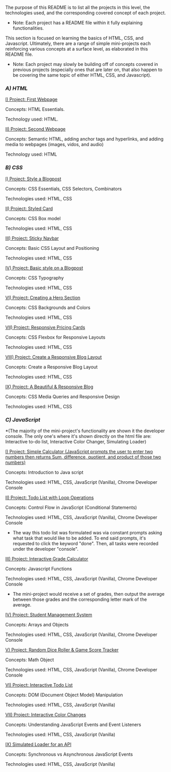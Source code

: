 The purpose of this README is to list all the projects in this level, the technologies used, and the corresponding covered concept of each project.  


* Note: Each project has a README file within it fully explaining functionalities.  


This section is focused on learning the basics of HTML, CSS, and Javascript. Ultimately, there are a range of simple mini-projects each reinforcing various concepts at a surface level, as elaborated in this README file.  


* Note: Each project may slowly be building off of concepts covered in previous projects (especially ones that are later on, that also happen to be covering the same topic of either HTML, CSS, and Javascript). 


### ***__A) HTML__***

  
<ins>I) Project: First Webpage</ins>

Concepts: HTML Essentials. 

Technology used: HTML. 


<u>II) Project: Second Webpage</u>

Concepts: Semantic HTML, adding anchor tags and hyperlinks, and adding media to webpages (images, vidos, and audio)

Technology used: HTML


### ***__B) CSS__***

  
<u>I) Project: Style a Blogpost</u>

Concepts: CSS Essentials, CSS Selectors, Combinators

Technologies used: HTML, CSS


<u>II) Project: Styled Card</u>

Concepts: CSS Box model

Technologies used: HTML, CSS


<u>III) Project: Sticky Navbar</u>

Concepts: Basic CSS Layout and Positioning

Technologies used: HTML, CSS


<u>IV) Project: Basic style on a Blogpost</u>

Concepts: CSS Typography

Technologies used: HTML, CSS


<u>VI) Project: Creating a Hero Section</u>

Concepts: CSS Backgrounds and Colors

Technologies used: HTML, CSS


<u>VII) Project: Responsive Pricing Cards</u>

Concepts: CSS Flexbox for Responsive Layouts

Technologies used: HTML, CSS


<u>VIII) Project: Create a Responsive Blog Layout</u>

Concepts: Create a Responsive Blog Layout

Technologies used: HTML, CSS


<u>IX) Project: A Beautiful & Responsive Blog</u>

Concepts: CSS Media Queries and Responsive Design

Technologies used: HTML, CSS


### ***__C) JavaScript__***


*(The majority of the mini-project's functionality are shown it the developer console. The only one's where it's shown directly on the html file are: Interactive to-do list, Interactive Color Changer, Simulating Loader)


<u>I) Project: Simple Calculator (JavaScript prompts the user to enter two numbers then returns Sum, difference, quotient, and product of those two numbers)</u>

Concepts: Introduction to Java script

Technologies used: HTML, CSS, JavaScript (Vanilla), Chrome Developer Console


<u>II) Project: Todo List with Loop Operations</u>

Concepts: Control Flow in JavaScript (Conditional Statements)

Technologies used: HTML, CSS, JavaScript (Vanilla), Chrome Developer Console


* The way this todo list was formulated was via constant prompts asking what task that would like to be added. To end said prompts, it's requested to click the keyword "done". Then, all tasks were recorded under the developer "console".


<u>III) Project: Interactive Grade Calculator</u>

Concepts: Javascript Functions

Technologies used: HTML, CSS, JavaScript (Vanilla), Chrome Developer Console


* The mini-project would receive a set of grades, then output the average between those grades and the corresponding letter mark of the average.


<u>IV) Project: Student Management System</u>

Concepts: Arrays and Objects

Technologies used: HTML, CSS, JavaScript (Vanilla), Chrome Developer Console


<u>V) Project: Random Dice Roller & Game Score Tracker</u>

Concepts: Math Object

Technologies used: HTML, CSS, JavaScript (Vanilla), Chrome Developer Console


<u>VI) Project: Interactive Todo List</u>

Concepts: DOM (Document Object Model) Manipulation

Technologies used: HTML, CSS, JavaScript (Vanilla)


<u>VII) Project: Interactive Color Changes</u>

Concepts: Understanding JavaScript Events and Event Listeners

Technologies used: HTML, CSS, JavaScript (Vanilla)


<u>IX) Simulated Loader for an API</u>

Concepts: Synchronous vs Asynchronous JavaScript Events

Technologies used: HTML, CSS, JavaScript (Vanilla)
